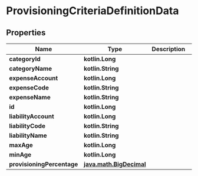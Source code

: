 
# ProvisioningCriteriaDefinitionData

## Properties
| Name | Type | Description | Notes |
| ------------ | ------------- | ------------- | ------------- |
| **categoryId** | **kotlin.Long** |  |  [optional] |
| **categoryName** | **kotlin.String** |  |  [optional] |
| **expenseAccount** | **kotlin.Long** |  |  [optional] |
| **expenseCode** | **kotlin.String** |  |  [optional] |
| **expenseName** | **kotlin.String** |  |  [optional] |
| **id** | **kotlin.Long** |  |  [optional] |
| **liabilityAccount** | **kotlin.Long** |  |  [optional] |
| **liabilityCode** | **kotlin.String** |  |  [optional] |
| **liabilityName** | **kotlin.String** |  |  [optional] |
| **maxAge** | **kotlin.Long** |  |  [optional] |
| **minAge** | **kotlin.Long** |  |  [optional] |
| **provisioningPercentage** | [**java.math.BigDecimal**](java.math.BigDecimal.md) |  |  [optional] |



